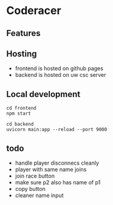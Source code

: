 # Coderacer

## Features

## Hosting

- frontend is hosted on github pages
- backend is hosted on uw csc server

## Local development

```
cd frontend
npm start
```

```
cd backend
uvicorn main:app --reload --port 9000
```

## todo

- handle player disconnecs cleanly
- player with same name joins
- join race button
- make sure p2 also has name of p1
- copy button
- cleaner name input
